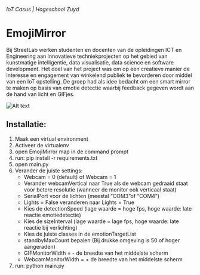 *IoT Casus | Hogeschool Zuyd*

# EmojiMirror
Bij StreetLab werken studenten en docenten van de opleidingen ICT en Engineering aan innovatieve techniekprojecten op het gebied van kunstmatige intelligentie, data visualisatie, data science en software development. 
Het doel van het project was om op een creatieve manier de interesse en engagement van winkelend publiek te bevorderen door middel van een IoT opstelling. De groep had als idee bedacht om een smart mirror te maken op basis van emotie detectie waarbij feedback gegeven wordt aan de hand van licht en GIFjes.


![Alt text](https://github.com/nomivl/EmojiMirror/blob/main/EmojiMirror/emojimirror_Mockup.png)

## Installatie:
1.	Maak een virtual environment
2.	Activeer de virtualenv
3.	open EmojiMirror map in de command prompt
4.	run: pip install -r requirements.txt
5.	open main.py
6.	Verander de juiste settings:
      -	Webcam = 0 (default) of Webcam = 1
      - Verander webcamVertical naar True als de webcam gedraaid staat voor betere resolutie (wanneer de monitor ook verticaal staat)
      - SerialPort voor de lichten (meestal “COM3”of “COM4”)
      - Lights = False veranderen naar Lights = True
      - Kies de detectionSpeed 
        (lage waarde = hoge fps, hoge waarde: late reactie emotiedetectie)
      - Kies de sizeInterval
        (lage waarde = lage fps, hoge waarde: late reactie bij verlichting)
      - Kies de juiste classes in de emotionTargetList
      - standbyMaxCount bepalen (Bij drukke omgeving is 50 of hoger aangeraden)
      - GIFMonitorWidth = - de breedte van het middelste scherm
      - WebcamMonitorWidth = + de breedte van het middelste scherm
7.  run: python main.py



